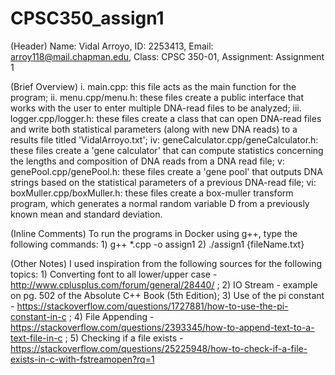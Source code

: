 # CPSC350_assign1

(Header) Name: Vidal Arroyo, ID: 2253413, Email: arroy118@mail.chapman.edu, Class: CPSC 350-01, Assignment: Assignment 1

(Brief Overview) i. main.cpp: this file acts as the main function for the program; ii. menu.cpp/menu.h: these files create a public interface that works with the user to enter multiple DNA-read files to be analyzed; iii. logger.cpp/logger.h: these files create a class that can open DNA-read files and write both statistical parameters (along with new DNA reads) to a results file titled 'VidalArroyo.txt'; iv: geneCalculator.cpp/geneCalculator.h: these files create a 'gene calculator' that can compute statistics concerning the lengths and composition of DNA reads from a DNA read file; v: genePool.cpp/genePool.h: these files create a 'gene pool' that outputs DNA strings based on the statistical parameters of a previous DNA-read file; vi: boxMuller.cpp/boxMuller.h: these files create a box-muller transform program, which generates a normal random variable D from a previously known mean and standard deviation.

(Inline Comments) To run the programs in Docker using g++, type the following commands: 1) g++ *.cpp -o assign1 2) ./assign1 {fileName.txt}

(Other Notes) I used inspiration from the following sources for the following topics: 1) Converting font to all lower/upper case - http://www.cplusplus.com/forum/general/28440/ ; 2) IO Stream - example on pg. 502 of the Absolute C++ Book (5th Edition); 3) Use of the pi constant - https://stackoverflow.com/questions/1727881/how-to-use-the-pi-constant-in-c ; 4) File Appending - https://stackoverflow.com/questions/2393345/how-to-append-text-to-a-text-file-in-c ; 5) Checking if a file exists - https://stackoverflow.com/questions/25225948/how-to-check-if-a-file-exists-in-c-with-fstreamopen?rq=1
